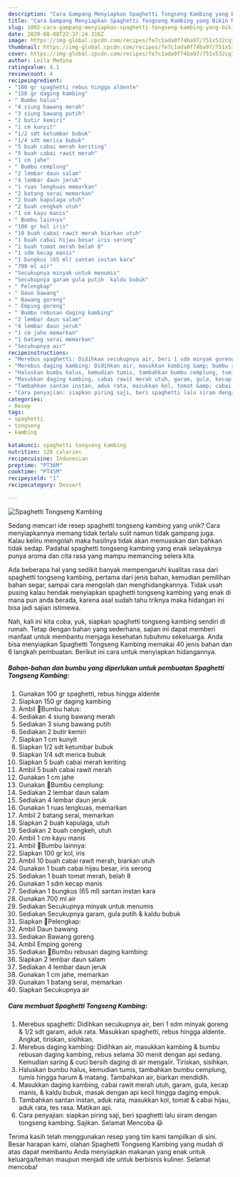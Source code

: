 ```yaml
---
description: "Cara Gampang Menyiapkan Spaghetti Tongseng Kambing yang Bikin Ngiler"
title: "Cara Gampang Menyiapkan Spaghetti Tongseng Kambing yang Bikin Ngiler"
slug: 1002-cara-gampang-menyiapkan-spaghetti-tongseng-kambing-yang-bikin-ngiler
date: 2020-08-08T22:37:24.316Z
image: https://img-global.cpcdn.com/recipes/fe7c1ada0f74ba97/751x532cq70/spaghetti-tongseng-kambing-foto-resep-utama.jpg
thumbnail: https://img-global.cpcdn.com/recipes/fe7c1ada0f74ba97/751x532cq70/spaghetti-tongseng-kambing-foto-resep-utama.jpg
cover: https://img-global.cpcdn.com/recipes/fe7c1ada0f74ba97/751x532cq70/spaghetti-tongseng-kambing-foto-resep-utama.jpg
author: Leila Medina
ratingvalue: 4.1
reviewcount: 4
recipeingredient:
- "100 gr spaghetti rebus hingga aldente"
- "150 gr daging kambing"
- " Bumbu halus"
- "4 siung bawang merah"
- "3 siung bawang putih"
- "2 butir kemiri"
- "1 cm kunyit"
- "1/2 sdt ketumbar bubuk"
- "1/4 sdt merica bubuk"
- "5 buah cabai merah keriting"
- "5 buah cabai rawit merah"
- "1 cm jahe"
- " Bumbu cemplung"
- "2 lembar daun salam"
- "4 lembar daun jeruk"
- "1 ruas lengkuas memarkan"
- "2 batang serai memarkan"
- "2 buah kapulaga utuh"
- "2 buah cengkeh utuh"
- "1 cm kayu manis"
- " Bumbu lainnya"
- "100 gr kol iris"
- "10 buah cabai rawit merah biarkan utuh"
- "1 buah cabai hijau besar iris serong"
- "1 buah tomat merah belah 8"
- "1 sdm kecap manis"
- "1 bungkus (65 ml) santan instan kara"
- "700 ml air"
- "Secukupnya minyak untuk menumis"
- "Secukupnya garam gula putih  kaldu bubuk"
- " Pelengkap"
- " Daun bawang"
- " Bawang goreng"
- " Emping goreng"
- " Bumbu rebusan daging kambing"
- "2 lembar daun salam"
- "4 lembar daun jeruk"
- "1 cm jahe memarkan"
- "1 batang serai memarkan"
- "Secukupnya air"
recipeinstructions:
- "Merebus spaghetti: Didihkan secukupnya air, beri 1 sdm minyak goreng &amp; 1/2 sdt garam, aduk rata. Masukkan spaghetti, rebus hingga aldente. Angkat, tiriskan, sisihkan."
- "Merebus daging kambing: Didihkan air, masukkan kambing &amp; bumbu rebusan daging kambing, rebus selama 30 menit dengan api sedang. Kemudian saring &amp; cuci bersih daging di air mengalir. Tiriskan, sisihkan."
- "Haluskan bumbu halus, kemudian tumis, tambahkan bumbu cemplung, tumis hingga harum &amp; matang. Tambahkan air, biarkan mendidih."
- "Masukkan daging kambing, cabai rawit merah utuh, garam, gula, kecap manis, &amp; kaldu bubuk, masak dengan api kecil hingga daging empuk."
- "Tambahkan santan instan, aduk rata, masukkan kol, tomat &amp; cabai hijau, aduk rata, tes rasa. Matikan api."
- "Cara penyajian: siapkan piring saji, beri spaghetti lalu siram dengan tongseng kambing. Sajikan. Selamat Mencoba 😃"
categories:
- Resep
tags:
- spaghetti
- tongseng
- kambing

katakunci: spaghetti tongseng kambing 
nutrition: 120 calories
recipecuisine: Indonesian
preptime: "PT36M"
cooktime: "PT45M"
recipeyield: "1"
recipecategory: Dessert

---
```



![Spaghetti Tongseng Kambing](https://img-global.cpcdn.com/recipes/fe7c1ada0f74ba97/751x532cq70/spaghetti-tongseng-kambing-foto-resep-utama.jpg)

Sedang mencari ide resep spaghetti tongseng kambing yang unik? Cara menyiapkannya memang tidak terlalu sulit namun tidak gampang juga. Kalau keliru mengolah maka hasilnya tidak akan memuaskan dan bahkan tidak sedap. Padahal spaghetti tongseng kambing yang enak selayaknya punya aroma dan cita rasa yang mampu memancing selera kita.

Ada beberapa hal yang sedikit banyak mempengaruhi kualitas rasa dari spaghetti tongseng kambing, pertama dari jenis bahan, kemudian pemilihan bahan segar, sampai cara mengolah dan menghidangkannya. Tidak usah pusing kalau hendak menyiapkan spaghetti tongseng kambing yang enak di mana pun anda berada, karena asal sudah tahu triknya maka hidangan ini bisa jadi sajian istimewa.




Nah, kali ini kita coba, yuk, siapkan spaghetti tongseng kambing sendiri di rumah. Tetap dengan bahan yang sederhana, sajian ini dapat memberi manfaat untuk membantu menjaga kesehatan tubuhmu sekeluarga. Anda bisa menyiapkan Spaghetti Tongseng Kambing memakai 40 jenis bahan dan 6 langkah pembuatan. Berikut ini cara untuk menyiapkan hidangannya.

<!--inarticleads1-->

##### Bahan-bahan dan bumbu yang diperlukan untuk pembuatan Spaghetti Tongseng Kambing:

1. Gunakan 100 gr spaghetti, rebus hingga aldente
1. Siapkan 150 gr daging kambing
1. Ambil  🍥Bumbu halus:
1. Sediakan 4 siung bawang merah
1. Sediakan 3 siung bawang putih
1. Sediakan 2 butir kemiri
1. Siapkan 1 cm kunyit
1. Siapkan 1/2 sdt ketumbar bubuk
1. Siapkan 1/4 sdt merica bubuk
1. Siapkan 5 buah cabai merah keriting
1. Ambil 5 buah cabai rawit merah
1. Gunakan 1 cm jahe
1. Gunakan  🍥Bumbu cemplung:
1. Sediakan 2 lembar daun salam
1. Sediakan 4 lembar daun jeruk
1. Gunakan 1 ruas lengkuas, memarkan
1. Ambil 2 batang serai, memarkan
1. Siapkan 2 buah kapulaga, utuh
1. Sediakan 2 buah cengkeh, utuh
1. Ambil 1 cm kayu manis
1. Ambil  🍥Bumbu lainnya:
1. Siapkan 100 gr kol, iris
1. Ambil 10 buah cabai rawit merah, biarkan utuh
1. Gunakan 1 buah cabai hijau besar, iris serong
1. Sediakan 1 buah tomat merah, belah 8
1. Gunakan 1 sdm kecap manis
1. Sediakan 1 bungkus (65 ml) santan instan kara
1. Gunakan 700 ml air
1. Sediakan Secukupnya minyak untuk menumis
1. Sediakan Secukupnya garam, gula putih &amp; kaldu bubuk
1. Siapkan  🍥Pelengkap:
1. Ambil  Daun bawang
1. Sediakan  Bawang goreng
1. Ambil  Emping goreng
1. Sediakan  🍥Bumbu rebusan daging kambing:
1. Siapkan 2 lembar daun salam
1. Sediakan 4 lembar daun jeruk
1. Gunakan 1 cm jahe, memarkan
1. Gunakan 1 batang serai, memarkan
1. Siapkan Secukupnya air




<!--inarticleads2-->

##### Cara membuat Spaghetti Tongseng Kambing:

1. Merebus spaghetti: Didihkan secukupnya air, beri 1 sdm minyak goreng &amp; 1/2 sdt garam, aduk rata. Masukkan spaghetti, rebus hingga aldente. Angkat, tiriskan, sisihkan.
1. Merebus daging kambing: Didihkan air, masukkan kambing &amp; bumbu rebusan daging kambing, rebus selama 30 menit dengan api sedang. Kemudian saring &amp; cuci bersih daging di air mengalir. Tiriskan, sisihkan.
1. Haluskan bumbu halus, kemudian tumis, tambahkan bumbu cemplung, tumis hingga harum &amp; matang. Tambahkan air, biarkan mendidih.
1. Masukkan daging kambing, cabai rawit merah utuh, garam, gula, kecap manis, &amp; kaldu bubuk, masak dengan api kecil hingga daging empuk.
1. Tambahkan santan instan, aduk rata, masukkan kol, tomat &amp; cabai hijau, aduk rata, tes rasa. Matikan api.
1. Cara penyajian: siapkan piring saji, beri spaghetti lalu siram dengan tongseng kambing. Sajikan. Selamat Mencoba 😃




Terima kasih telah menggunakan resep yang tim kami tampilkan di sini. Besar harapan kami, olahan Spaghetti Tongseng Kambing yang mudah di atas dapat membantu Anda menyiapkan makanan yang enak untuk keluarga/teman maupun menjadi ide untuk berbisnis kuliner. Selamat mencoba!
